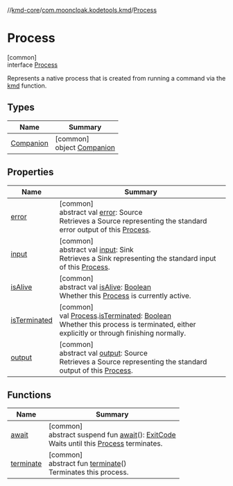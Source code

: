 //[kmd-core](../../../index.md)/[com.mooncloak.kodetools.kmd](../index.md)/[Process](index.md)

# Process

[common]\
interface [Process](index.md)

Represents a native process that is created from running a command via the [kmd](../kmd.md) function.

## Types

| Name | Summary |
|---|---|
| [Companion](-companion/index.md) | [common]<br>object [Companion](-companion/index.md) |

## Properties

| Name | Summary |
|---|---|
| [error](error.md) | [common]<br>abstract val [error](error.md): Source<br>Retrieves a Source representing the standard error output of this [Process](index.md). |
| [input](input.md) | [common]<br>abstract val [input](input.md): Sink<br>Retrieves a Sink representing the standard input of this [Process](index.md). |
| [isAlive](is-alive.md) | [common]<br>abstract val [isAlive](is-alive.md): [Boolean](https://kotlinlang.org/api/latest/jvm/stdlib/kotlin/-boolean/index.html)<br>Whether this [Process](index.md) is currently active. |
| [isTerminated](../is-terminated.md) | [common]<br>val [Process](index.md).[isTerminated](../is-terminated.md): [Boolean](https://kotlinlang.org/api/latest/jvm/stdlib/kotlin/-boolean/index.html)<br>Whether this process is terminated, either explicitly or through finishing normally. |
| [output](output.md) | [common]<br>abstract val [output](output.md): Source<br>Retrieves a Source representing the standard output of this [Process](index.md). |

## Functions

| Name | Summary |
|---|---|
| [await](await.md) | [common]<br>abstract suspend fun [await](await.md)(): [ExitCode](../-exit-code/index.md)<br>Waits until this [Process](index.md) terminates. |
| [terminate](terminate.md) | [common]<br>abstract fun [terminate](terminate.md)()<br>Terminates this process. |
